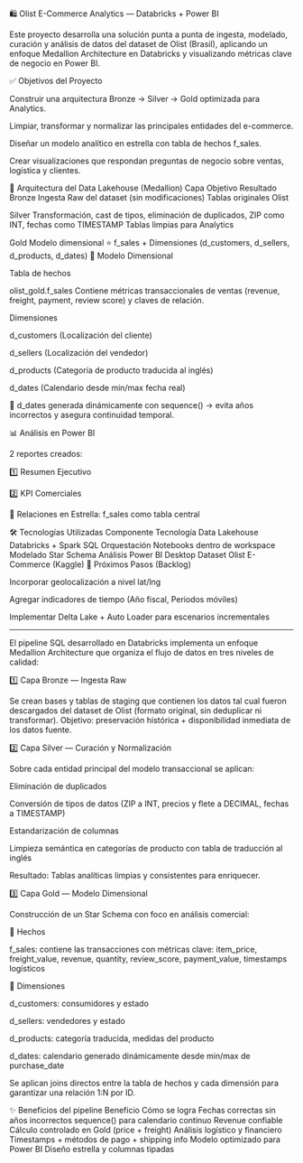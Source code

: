 🛍️ Olist E-Commerce Analytics — Databricks + Power BI

Este proyecto desarrolla una solución punta a punta de ingesta, modelado, curación y análisis de datos del dataset de Olist (Brasil), aplicando un enfoque Medallion Architecture en Databricks y visualizando métricas clave de negocio en Power BI.

✅ Objetivos del Proyecto

Construir una arquitectura Bronze → Silver → Gold optimizada para Analytics.

Limpiar, transformar y normalizar las principales entidades del e-commerce.

Diseñar un modelo analítico en estrella con tabla de hechos f_sales.

Crear visualizaciones que respondan preguntas de negocio sobre ventas, logística y clientes.

🧱 Arquitectura del Data Lakehouse (Medallion)
Capa	Objetivo	Resultado
Bronze	Ingesta Raw del dataset (sin modificaciones)	Tablas originales Olist

Silver	Transformación, cast de tipos, eliminación de duplicados, ZIP como INT, fechas como TIMESTAMP	Tablas limpias para Analytics

Gold	Modelo dimensional	⭐ f_sales + Dimensiones (d_customers, d_sellers, d_products, d_dates)
🧩 Modelo Dimensional

Tabla de hechos

olist_gold.f_sales
Contiene métricas transaccionales de ventas (revenue, freight, payment, review score) y claves de relación.

Dimensiones

d_customers (Localización del cliente)

d_sellers (Localización del vendedor)

d_products (Categoría de producto traducida al inglés)

d_dates (Calendario desde min/max fecha real)

📌 d_dates generada dinámicamente con sequence() → evita años incorrectos y asegura continuidad temporal.

📊 Análisis en Power BI

2 reportes creados:

1️⃣ Resumen Ejecutivo

2️⃣ KPI Comerciales

📍 Relaciones en Estrella: f_sales como tabla central

🛠️ Tecnologías Utilizadas
Componente	Tecnología
Data Lakehouse	Databricks + Spark SQL
Orquestación	Notebooks dentro de workspace
Modelado	Star Schema
Análisis	Power BI Desktop
Dataset	Olist E-Commerce (Kaggle)
🚀 Próximos Pasos (Backlog)

Incorporar geolocalización a nivel lat/lng

Agregar indicadores de tiempo (Año fiscal, Periodos móviles)

Implementar Delta Lake + Auto Loader para escenarios incrementales


--------------------------


El pipeline SQL desarrollado en Databricks implementa un enfoque Medallion Architecture que organiza el flujo de datos en tres niveles de calidad:

1️⃣ Capa Bronze — Ingesta Raw

Se crean bases y tablas de staging que contienen los datos tal cual fueron descargados del dataset de Olist (formato original, sin deduplicar ni transformar).
Objetivo: preservación histórica + disponibilidad inmediata de los datos fuente.

2️⃣ Capa Silver — Curación y Normalización

Sobre cada entidad principal del modelo transaccional se aplican:

Eliminación de duplicados

Conversión de tipos de datos (ZIP a INT, precios y flete a DECIMAL, fechas a TIMESTAMP)

Estandarización de columnas

Limpieza semántica en categorías de producto con tabla de traducción al inglés

Resultado: Tablas analíticas limpias y consistentes para enriquecer.

3️⃣ Capa Gold — Modelo Dimensional

Construcción de un Star Schema con foco en análisis comercial:

📌 Hechos

f_sales: contiene las transacciones con métricas clave:
item_price, freight_value, revenue, quantity, review_score, payment_value, timestamps logísticos

📌 Dimensiones

d_customers: consumidores y estado

d_sellers: vendedores y estado

d_products: categoría traducida, medidas del producto

d_dates: calendario generado dinámicamente desde min/max de purchase_date

Se aplican joins directos entre la tabla de hechos y cada dimensión para garantizar una relación 1:N por ID.

✨ Beneficios del pipeline
Beneficio	Cómo se logra
Fechas correctas sin años incorrectos	sequence() para calendario continuo
Revenue confiable	Cálculo controlado en Gold (price + freight)
Análisis logístico y financiero	Timestamps + métodos de pago + shipping info
Modelo optimizado para Power BI	Diseño estrella y columnas tipadas
